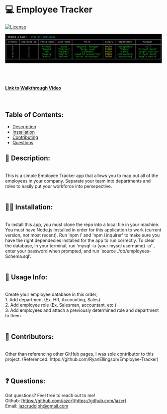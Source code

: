 
# :computer: Employee Tracker

[![License](https://img.shields.io/badge/License-MIT%20-blue.svg)](https://opensource.org/licenses/MIT)

![Screenshot of HTML page](https://github.com/jazcr/employee-tracker/blob/f227a9ae12a0159b4060a90fff4e51be37b7a5fe/img/ss.JPG)

<br>  
<br> 

#### [Link to Walkthrough Video](https://youtu.be/vkt_kUYTdus)
<br>

## Table of Contents: 
*  [Description](#scroll-description)
*  [Installation](#man_mechanic-installation)
*  [Contributing](#couple-contributors)
*  [Questions](#-questions)



## :scroll: Description: 
<br>
This is a simple Employee Tracker app that allows you to map out all of the employees in your company. Separate your team into departments and roles to easily put your workforce into persepective. <br>
<br>

## :man_mechanic: Installation:
<br>
To install this app, you must clone the repo into a local file in your machine. You must have Node.js installed in order for this application to work (current version, not most recent). Run 'npm i' and 'npm i inquirer' to make sure you have the right dependecies installed for the app to run correctly. To clear the database, in your terminal, run 'mysql -u {your mysql username} -p' , enter your password when prompted, and run 'source ./db/employees-Schema.sql'.
<br>
<br>

## :book: Usage Info:
<br>
Create your employee database in this order; <br>
1. Add department (Ex. HR, Accounting, Sales)<br>
2. Add employee role (Ex. Salesman, accountant, etc.)<br>
3. Add employees and attach a previously determined role and department to them.<br>
<br>



## :couple: Contributors:
<br>
Other than referencing other GitHub pages, I was sole contributor to this project. (Referenced: https://github.com/RyanEllingson/Employee-Tracker)

<br>
<br>


## ❓ Questions:

Got questions? Feel free to reach out to me!<br>
Github: [https://github.com/jazcr](https://github.com/jazcr)<br>
Email: [jazcrudolph@gmail.com](jazcrudolph@gmail.com)



